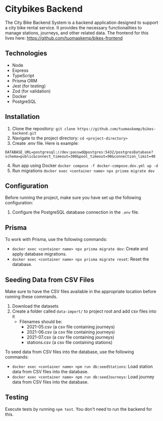 # Citybikes Backend

The City Bike Backend System is a backend application designed to support a city bike rental service. It provides the necessary functionalities to manage stations, journeys, and other related data. The frontend for this lives here: https://github.com/tuomaskemp/bikes-frontend

## Technologies

- Node
- Express
- TypeScript
- Prisma ORM
- Jest (for testing)
- Zod (for validation)
- Docker
- PostgreSQL

## Installation

1. Clone the repository: `git clone https://github.com/tuomaskemp/bikes-backend.git`
2. Navigate to the project directory: `cd <project-directory>`
3. Create .env file. Here is example:

```
DATABASE_URL=postgresql://dev:passwd@postgres:5432/postgresDatabase?schema=public&connect_timeout=300&pool_timeout=90&connection_limit=40
```

4. Run app using Docker
   `docker compose -f docker-compose.dev.yml up -d`
5. Run migrations `docker exec <container name> npx prisma migrate dev`

## Configuration

Before running the project, make sure you have set up the following configuration:

1. Configure the PostgreSQL database connection in the `.env` file.

## Prisma

To work with Prisma, use the following commands:

- `docker exec <container name> npx prisma migrate dev`: Create and apply database migrations.
- `docker exec <container name> npx prisma migrate reset`: Reset the database.

## Seeding Data from CSV Files

Make sure to have the CSV files available in the appropriate location before running these commands.

1. Download the datasets
2. Create a folder called `data-import/` to project root and add csv files into it
   - Filenames should be:
     - 2021-05.csv (a csv file containing journeys)
     - 2021-06.csv (a csv file containing journeys)
     - 2021-07.csv (a csv file containing journeys)
     - stations.csv (a csv file containing stations)

To seed data from CSV files into the database, use the following commands:

- `docker exec <container name> npm run db:seedStations`: Load station data from CSV files into the database.
- `docker exec <container name> npm run db:seedJourneys`: Load journey data from CSV files into the database.

## Testing

Execute tests by running `npm test`. You don't need to run the backend for this.
